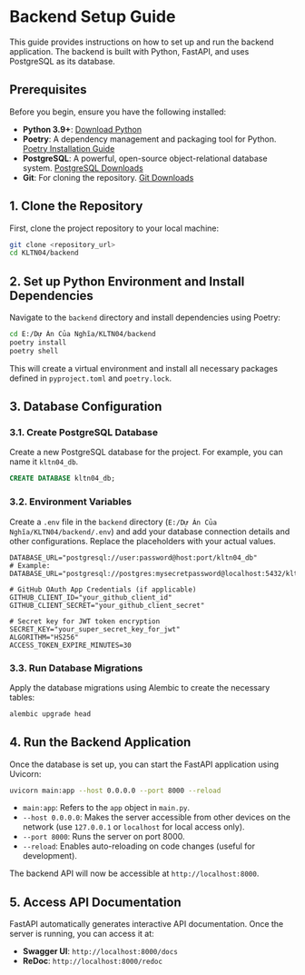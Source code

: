 # Backend Setup Guide

This guide provides instructions on how to set up and run the backend application. The backend is built with Python, FastAPI, and uses PostgreSQL as its database.

## Prerequisites

Before you begin, ensure you have the following installed:

*   **Python 3.9+**: [Download Python](https://www.python.org/downloads/)
*   **Poetry**: A dependency management and packaging tool for Python. [Poetry Installation Guide](https://python-poetry.org/docs/#installation)
*   **PostgreSQL**: A powerful, open-source object-relational database system. [PostgreSQL Downloads](https://www.postgresql.org/download/)
*   **Git**: For cloning the repository. [Git Downloads](https://git-scm.com/downloads)

## 1. Clone the Repository

First, clone the project repository to your local machine:

```bash
git clone <repository_url>
cd KLTN04/backend
```

## 2. Set up Python Environment and Install Dependencies

Navigate to the `backend` directory and install dependencies using Poetry:

```bash
cd E:/Dự Án Của Nghĩa/KLTN04/backend
poetry install
poetry shell
```

This will create a virtual environment and install all necessary packages defined in `pyproject.toml` and `poetry.lock`.

## 3. Database Configuration

### 3.1. Create PostgreSQL Database

Create a new PostgreSQL database for the project. For example, you can name it `kltn04_db`.

```sql
CREATE DATABASE kltn04_db;
```

### 3.2. Environment Variables

Create a `.env` file in the `backend` directory (`E:/Dự Án Của Nghĩa/KLTN04/backend/.env`) and add your database connection details and other configurations. Replace the placeholders with your actual values.

```dotenv
DATABASE_URL="postgresql://user:password@host:port/kltn04_db"
# Example: DATABASE_URL="postgresql://postgres:mysecretpassword@localhost:5432/kltn04_db"

# GitHub OAuth App Credentials (if applicable)
GITHUB_CLIENT_ID="your_github_client_id"
GITHUB_CLIENT_SECRET="your_github_client_secret"

# Secret key for JWT token encryption
SECRET_KEY="your_super_secret_key_for_jwt"
ALGORITHM="HS256"
ACCESS_TOKEN_EXPIRE_MINUTES=30
```

### 3.3. Run Database Migrations

Apply the database migrations using Alembic to create the necessary tables:

```bash
alembic upgrade head
```

## 4. Run the Backend Application

Once the database is set up, you can start the FastAPI application using Uvicorn:

```bash
uvicorn main:app --host 0.0.0.0 --port 8000 --reload
```

*   `main:app`: Refers to the `app` object in `main.py`.
*   `--host 0.0.0.0`: Makes the server accessible from other devices on the network (use `127.0.0.1` or `localhost` for local access only).
*   `--port 8000`: Runs the server on port 8000.
*   `--reload`: Enables auto-reloading on code changes (useful for development).

The backend API will now be accessible at `http://localhost:8000`.

## 5. Access API Documentation

FastAPI automatically generates interactive API documentation. Once the server is running, you can access it at:

*   **Swagger UI**: `http://localhost:8000/docs`
*   **ReDoc**: `http://localhost:8000/redoc`
